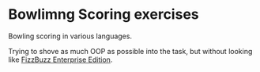 # Bowlimng Scoring exercises

Bowling scoring in various languages.

Trying to shove as much OOP as possible into the task, but without looking like [FizzBuzz Enterprise Edition](https://github.com/EnterpriseQualityCoding/FizzBuzzEnterpriseEdition).
